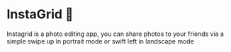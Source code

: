 # InstaGrid 📸

Instagrid is a photo editing app, you can share photos to your friends via a simple swipe up in portrait mode or swift left in landscape mode
